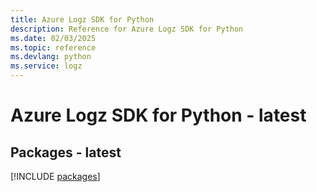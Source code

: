 ```yaml
---
title: Azure Logz SDK for Python
description: Reference for Azure Logz SDK for Python
ms.date: 02/03/2025
ms.topic: reference
ms.devlang: python
ms.service: logz
---
```

# Azure Logz SDK for Python - latest
## Packages - latest
[!INCLUDE [packages](logz-index.md)]